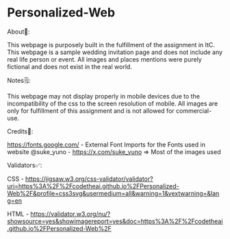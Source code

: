 # Personalized-Web

About💫:

This webpage is purposely built in the fulfillment of the assignment in ItC. This webpage is a sample wedding invitation page and does not include any real life person or event. All images and places mentions were purely fictional and does not exist in the real world.

Notes🗒️:

This webpage may not display properly in mobile devices due to the incompatibility of the css to the screen resolution of mobile.
All images are only for fulfillment of this assignment and is not allowed for commercial-use.

Credits🧾:

https://fonts.google.com/ - External Font Imports for the Fonts used in website
@suke_yuno - https://x.com/suke_yuno => Most of the images used

Validators✅:

CSS - https://jigsaw.w3.org/css-validator/validator?uri=https%3A%2F%2Fcodetheai.github.io%2FPersonalized-Web%2F&profile=css3svg&usermedium=all&warning=1&vextwarning=&lang=en 

HTML - https://validator.w3.org/nu/?showsource=yes&showimagereport=yes&doc=https%3A%2F%2Fcodetheai.github.io%2FPersonalized-Web%2F
